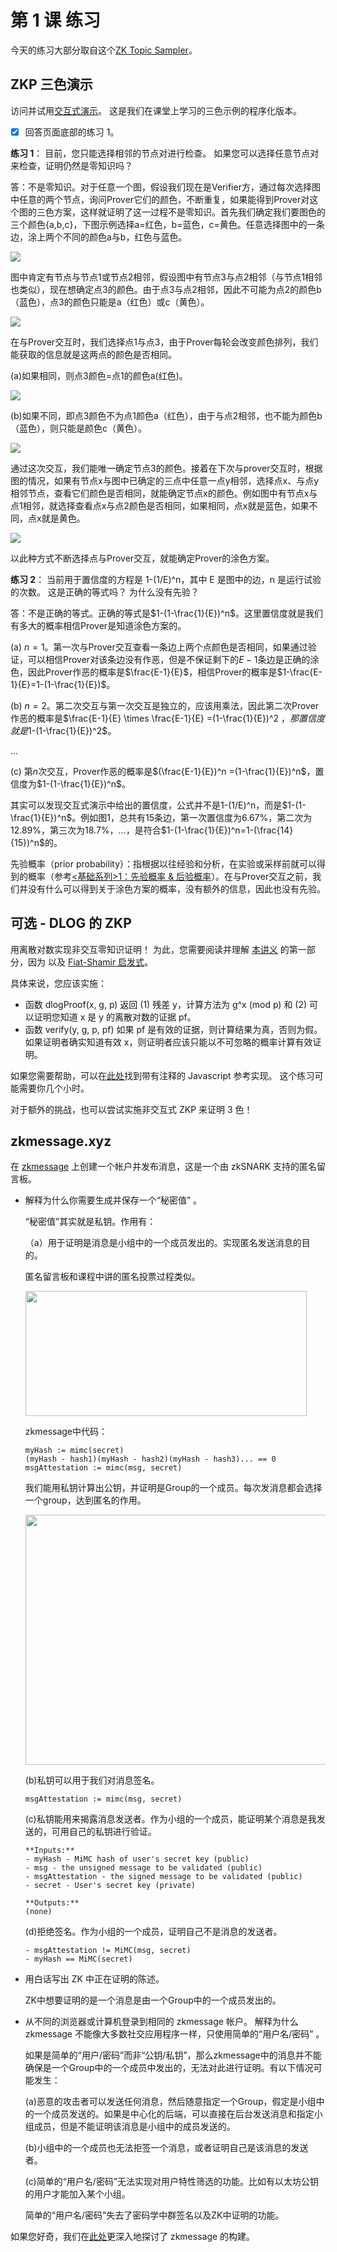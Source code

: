 # 第 1 课 练习

今天的练习大部分取自这个[ZK Topic Sampler](https://learn.0xparc.org/materials/circom/prereq-materials/topic-sampler/)。

## ZKP 三色演示

访问并试用[交互式演示](pathname:///interactive/graph.html)。 这是我们在课堂上学习的三色示例的程序化版本。

* [x] 回答页面底部的练习 1。

**练习 1**： 目前，您只能选择相邻的节点对进行检查。 如果您可以选择任意节点对来检查，证明仍然是零知识吗？

答：不是零知识。对于任意一个图，假设我们现在是Verifier方，通过每次选择图中任意的两个节点，询问Prover它们的颜色，不断重复，如果能得到Prover对这个图的三色方案，这样就证明了这一过程不是零知识。首先我们确定我们要图色的三个颜色{a,b,c}，下图示例选择a=红色，b=蓝色，c=黄色。任意选择图中的一条边，涂上两个不同的颜色a与b，红色与蓝色。

![](lecture1/img/ex1-1.png)

图中肯定有节点与节点1或节点2相邻，假设图中有节点3与点2相邻（与节点1相邻也类似），现在想确定点3的颜色。由于点3与点2相邻，因此不可能为点2的颜色b（蓝色），点3的颜色只能是a（红色）或c（黄色）。

![](lecture1/img/ex1-2.png)

在与Prover交互时，我们选择点1与点3，由于Prover每轮会改变颜色排列，我们能获取的信息就是这两点的颜色是否相同。

(a)如果相同，则点3颜色=点1的颜色a(红色)。

![](lecture1/img/ex1-3.png)

(b)如果不同，即点3颜色不为点1颜色a（红色），由于与点2相邻，也不能为颜色b（蓝色），则只能是颜色c（黄色）。

![](lecture1/img/ex1-4.png)

通过这次交互，我们能唯一确定节点3的颜色。接着在下次与prover交互时，根据图的情况，如果有节点x与图中已确定的三点中任意一点y相邻，选择点x、与点y相邻节点，查看它们颜色是否相同，就能确定节点x的颜色。例如图中有节点x与点1相邻，就选择查看点x与点2颜色是否相同，如果相同，点x就是蓝色，如果不同，点x就是黄色。

![](lecture1/img/ex1-5.png)

以此种方式不断选择点与Prover交互，就能确定Prover的涂色方案。


**练习 2**： 当前用于置信度的方程是 1-(1/E)^n，其中 E 是图中的边，n 是运行试验的次数。 这是正确的等式吗？ 为什么没有先验？

答：不是正确的等式。正确的等式是$1-(1-\frac{1}{E})^n$。这里置信度就是我们有多大的概率相信Prover是知道涂色方案的。

(a) $n=1$。第一次与Prover交互查看一条边上两个点颜色是否相同，如果通过验证，可以相信Prover对该条边没有作恶，但是不保证剩下的$E-1$条边是正确的涂色，因此Prover作恶的概率是$\frac{E-1}{E}$，相信Prover的概率是$1-\frac{E-1}{E}=1-(1-\frac{1}{E})$。

(b) $n=2$。第二次交互与第一次交互是独立的，应该用乘法，因此第二次Prover作恶的概率是$\frac{E-1}{E} \times \frac{E-1}{E} =(1-\frac{1}{E})^2 $，那置信度就是$1-(1-\frac{1}{E})^2$。

...

(c) 第$n$次交互，Prover作恶的概率是$(\frac{E-1}{E})^n =(1-\frac{1}{E})^n$，置信度为$1-(1-\frac{1}{E})^n$。

其实可以发现交互式演示中给出的置信度，公式并不是1-(1/E)^n，而是$1-(1-\frac{1}{E})^n$。例如图1，总共有15条边，第一次置信度为6.67%，第二次为12.89%，第三次为18.7%，...，是符合$1-(1-\frac{1}{E})^n=1-(\frac{14}{15})^n$的。

先验概率（prior probability）：指根据以往经验和分析，在实验或采样前就可以得到的概率（参考[<基础系列>1：先验概率 & 后验概率](https://zhuanlan.zhihu.com/p/38567891)）。在与Prover交互之前，我们并没有什么可以得到关于涂色方案的概率，没有额外的信息，因此也没有先验。

## 可选 - DLOG 的 ZKP

用离散对数实现非交互零知识证明！ 为此，您需要阅读并理解 [本讲义](https://people.eecs.berkeley.edu/~jfc/cs174/lecs/lec24/lec24.pdf) 的第一部分，因为 以及 [Fiat-Shamir 启发式](https://en.wikipedia.org/wiki/Fiat%E2%80%93Shamir_heuristic)。

具体来说，您应该实施：

- 函数 dlogProof(x, g, p) 返回 (1) 残差 y，计算方法为 g^x (mod p) 和 (2) 可以证明您知道 x 是 y 的离散对数的证据 pf。
- 函数 verify(y, g, p, pf) 如果 pf 是有效的证据，则计算结果为真，否则为假。如果证明者确实知道有效 x，则证明者应该只能以不可忽略的概率计算有效证明。

如果您需要帮助，可以在[此处](https://github.com/gubsheep/zk-beginner)找到带有注释的 Javascript 参考实现。 这个练习可能需要你几个小时。

对于额外的挑战，也可以尝试实施非交互式 ZKP 来证明 3 色！

## zkmessage.xyz

在 [zkmessage](https://zkmessage.xyz) 上创建一个帐户并发布消息，这是一个由 zkSNARK 支持的匿名留言板。
- 解释为什么你需要生成并保存一个“秘密值” 。

    “秘密值”其实就是私钥。作用有：

  （a）用于证明是消息是小组中的一个成员发出的。实现匿名发送消息的目的。

    匿名留言板和课程中讲的匿名投票过程类似。

    <img src="lecture1/img/zkmessage-1.png" width = "450" height = "200" alt="" align=center />

    zkmessage中代码：

    ```circom
    myHash := mimc(secret)
    (myHash - hash1)(myHash - hash2)(myHash - hash3)... == 0
    msgAttestation := mimc(msg, secret)
    ```

    我们能用私钥计算出公钥，并证明是Group的一个成员。每次发消息都会选择一个group，达到匿名的作用。

    <img src="lecture1/img/zkmessage-2.png" width = "500" height = "400" alt="" align=center />

    (b)私钥可以用于我们对消息签名。
    ```
    msgAttestation := mimc(msg, secret)
    ```

    (c)私钥能用来揭露消息发送者。作为小组的一个成员，能证明某个消息是我发送的，可用自己的私钥进行验证。
    ```
    **Inputs:**
    - myHash - MiMC hash of user's secret key (public)
    - msg - the unsigned message to be validated (public)
    - msgAttestation - the signed message to be validated (public)
    - secret - User's secret key (private)

    **Outputs:**
    (none)
    ```

    (d)拒绝签名。作为小组的一个成员，证明自己不是消息的发送者。
    ```
    - msgAttestation != MiMC(msg, secret)
    - myHash == MiMC(secret)
    ```
- 用白话写出 ZK 中正在证明的陈述。
  
  ZK中想要证明的是一个消息是由一个Group中的一个成员发出的。

- 从不同的浏览器或计算机登录到相同的 zkmessage 帐户。 解释为什么 zkmessage 不能像大多数社交应用程序一样，只使用简单的“用户名/密码” 。
  
  如果是简单的“用户/密码”而非“公钥/私钥”，那么zkmessage中的消息并不能确保是一个Group中的一个成员中发出的，无法对此进行证明。有以下情况可能发生：
  
  (a)恶意的攻击者可以发送任何消息，然后随意指定一个Group，假定是小组中的一个成员发送的。如果是中心化的后端，可以直接在后台发送消息和指定小组成员，但是不能证明该消息是小组中的成员发送的。

  (b)小组中的一个成员也无法拒签一个消息，或者证明自己是该消息的发送者。

  (c)简单的“用户名/密码”无法实现对用户特性筛选的功能。比如有以太坊公钥的用户才能加入某个小组。
  
  简单的“用户名/密码”失去了密码学中群签名以及ZK中证明的功能。

如果您好奇，我们在[此处](https://0xparc.org/blog/zk-group-sigs)更深入地探讨了 zkmessage 的构建。